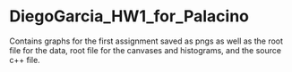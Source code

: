 # DiegoGarcia_HW1_for_Palacino

Contains graphs for the first assignment saved as pngs as well as the root file for the data, root file for the canvases and histograms, and the source c++ file.
